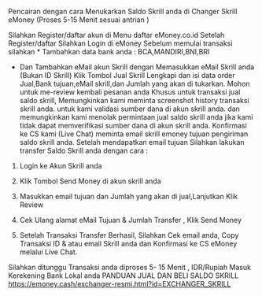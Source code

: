 Pencairan dengan cara Menukarkan Saldo Skrill anda di Changer Skrill eMoney
(Proses 5-15 Menit sesuai antrian )

Silahkan Register/daftar akun di Menu daftar eMoney.co.id
Setelah Register/daftar Silahkan Login di eMoney Sebelum memulai transaksi silahkan * Tambahkan data bank anda : BCA,MANDIRI,BNI,BRI
* Dan Tambahkan eMail akun Skrill dengan Memasukkan eMail Skrill anda (Bukan ID Skrill)
Klik Tombol Jual Skrill Lengkapi dan isi data order Jual,Bank tujuan,eMail skrill,dan Jumlah yang akan di tukarkan.
Mohon untuk me-review kembali pesanan anda
Khusus untuk transaksi jual saldo skrill, Memungkinkan kami meminta screenshot history transaksi skrill anda. untuk kami validasi sumber dana di akun skrill anda. 
dan memungkinkan kami menolak permintaan jual saldo skrill anda jika kami tidak dapat memverifikasi sumber dana di akun skrill anda.
Konfirmasi ke CS kami (Live Chat) meminta email skrill emoney tujuan pengiriman saldo skrill anda.
Setelah mendapatkan email tujuan Silahkan lakukan transfer Saldo Skrill anda dengan cara : 
1. Login ke Akun Skrill anda
2. Klik Tombol Send Money di akun skrill anda

3. Masukkan email tujuan dan Jumlah yang akan di jual,Lanjutkan Klik Review
 
4. Cek Ulang alamat eMail Tujuan & Jumlah Transfer , Klik Send Money

5. Setelah Transaksi Transfer Berhasil, Silahkan Cek email anda,
Copy Transaksi ID & atau email Skrill anda dan Konfirmasi ke CS eMoney melalui Live Chat.

Silahkan ditunggu  Transaksi anda diproses 5- 15 Menit , IDR/Rupiah Masuk Kerekening Bank Lokal anda
PANDUAN JUAL DAN BELI SALDO SKRILL
https://emoney.cash/exchanger-resmi.html?id=EXCHANGER_SKRILL
